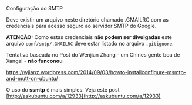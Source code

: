 Configuração do SMTP 

Deve existir um arquivo neste diretório chamado .GMAILRC com as credenciais 
para acesso seguro ao servidor SMTP do Google.

**ATENÇÃO:** Como estas credenciais **não podem ser divulgadas** este arquivo 
`conf/smtp/.GMAILRC` deve estar listado no arquivo `.gitignore`.


Tentativa baseada no Post do Wenjian Zhang - um Chines gente boa de Xangai - **não funconou**

https://wjianz.wordpress.com/2014/09/03/howto-installconfigure-msmtp-and-mutt-on-ubuntu/

O uso do **ssmtp** é mais simples. 
Veja este post [http://askubuntu.com/a/12933](http://askubuntu.com/a/12933)

